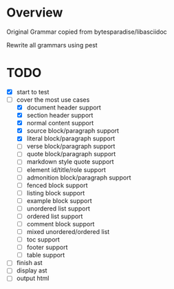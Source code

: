 # Overview
Original Grammar copied from bytesparadise/libasciidoc

Rewrite all grammars using pest

# TODO
- [x] start to test
- [ ] cover the most use cases
    - [x] document header support
    - [x] section header support
    - [x] normal content support
    - [x] source block/paragraph support
    - [x] literal block/paragraph support
    - [ ] verse block/paragraph support
    - [ ] quote block/paragraph support
    - [ ] markdown style quote support
    - [ ] element id/title/role support
    - [ ] admonition block/paragraph support
    - [ ] fenced block support
    - [ ] listing block support
    - [ ] example block support
    - [ ] unordered list support
    - [ ] ordered list support
    - [ ] comment block support
    - [ ] mixed unordered/ordered list
    - [ ] toc support
    - [ ] footer support
    - [ ] table support
- [ ] finish ast
- [ ] display ast
- [ ] output html
